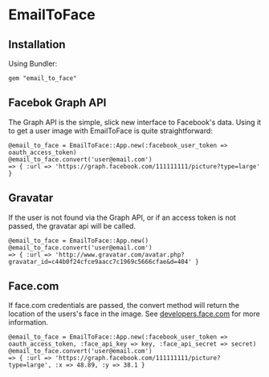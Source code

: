 EmailToFace
====

Installation
---
Using Bundler:

	gem "email_to_face"

Facebok Graph API
----
The Graph API is the simple, slick new interface to Facebook's data.  Using it to get a user image with EmailToFace is quite straightforward:

	@email_to_face = EmailToFace::App.new(:facebook_user_token => oauth_access_token)
	@email_to_face.convert('user@email.com')
	=> { :url => 'https://graph.facebook.com/111111111/picture?type=large' }


Gravatar
----
If the user is not found via the Graph API, or if an access token is not passed, the gravatar api will be called.

	@email_to_face = EmailToFace::App.new()
	@email_to_face.convert('user@email.com')
	=> { :url => 'http://www.gravatar.com/avatar.php?gravatar_id=c44b0f24cfce9aacc7c1969c5666cfae&d=404' }

Face.com
----
If face.com credentials are passed, the convert method will return the location of the users's face in the image.
See [developers.face.com](http://developers.face.com/) for more information.

	@email_to_face = EmailToFace::App.new(:facebook_user_token => oauth_access_token, :face_api_key => key, :face_api_secret => secret)
	@email_to_face.convert('user@email.com')
	=> { :url => 'https://graph.facebook.com/111111111/picture?type=large', :x => 48.89, :y => 38.1 }